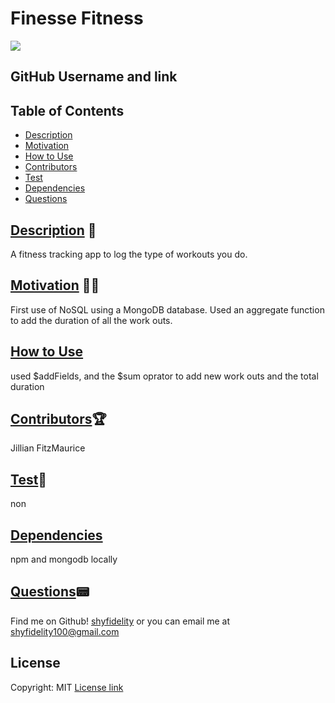 # Finesse Fitness
  ![](https://img.shields.io/badge/license-MIT-blue.svg)
## GitHub Username and link
## Table of Contents
* [Description](#Description) 
* [Motivation](#Motivation)
* [How to Use](#Usage)
* [Contributors](#Contributors) 
* [Test](#Test)
* [Dependencies](#dependencies)
* [Questions](#questions)
  
## [Description](#Description)  📝
  A fitness tracking app to log the type of workouts you do. 
## [Motivation](#Motivation) 🤽‍♂️
  First use of NoSQL using a MongoDB database. Used an aggregate function to add the duration of all the work outs. 
## [How to Use](#Usage) 
  used $addFields, and the $sum oprator to add new work outs and the total duration
## [Contributors](#Contributors)🏆
  Jillian FitzMaurice
## [Test](#Test)🎯
  non
## [Dependencies](#dependencies)
  npm and mongodb locally
## [Questions](#questions)📟
  Find me on Github! 
  [shyfidelity](https://github.com/shyfidelity/)
  or you can email me at shyfidelity100@gmail.com
## License

Copyright: MIT
[License link](https://opensource.org/licenses/MIT)
